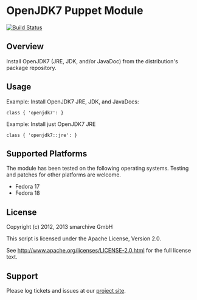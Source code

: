 OpenJDK7 Puppet Module
======================

[![Build Status](https://secure.travis-ci.org/smarchive/puppet-openjdk7.png)](http://travis-ci.org/smarchive/puppet-openjdk7)

Overview
--------

Install OpenJDK7 (JRE, JDK, and/or JavaDoc) from the distribution's package repository.

Usage
-----

Example: Install OpenJDK7 JRE, JDK, and JavaDocs:

    class { 'openjdk7': }

Example: Install just OpenJDK7 JRE

    class { 'openjdk7::jre': }

Supported Platforms
-------------------

The module has been tested on the following operating systems. Testing and patches for other platforms are welcome.

* Fedora 17
* Fedora 18

License
-------

Copyright (c) 2012, 2013 smarchive GmbH

This script is licensed under the Apache License, Version 2.0.

See http://www.apache.org/licenses/LICENSE-2.0.html for the full license text.

Support
-------

Please log tickets and issues at our [project site](https://github.com/smarchive/puppet-openjdk7/issues).
